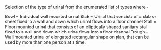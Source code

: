 ﻿Selection of the type of urinal from the enumerated list of types where:-

Bowl =	Individual wall mounted urinal
Slab =	Urinal that consists of a slab or sheet fixed to a wall and down which urinal flows into a floor channel
Stall =	Floor mounted urinal that consists of an elliptically shaped sanitary stall fixed to a wall and down which urine flows into a floor channel
Trough =	Wall mounted urinal of elongated rectangular shape on plan, that can be used by more than one person at a time.